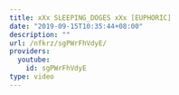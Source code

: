 ```yaml
---
title: xXx SLEEPING_DOGES xXx [EUPHORIC]
date: "2019-09-15T10:35:44+08:00"
description: ""
url: /nfkrz/sgPWrFhVdyE/
providers:
  youtube:
    id: sgPWrFhVdyE
type: video
---
```

